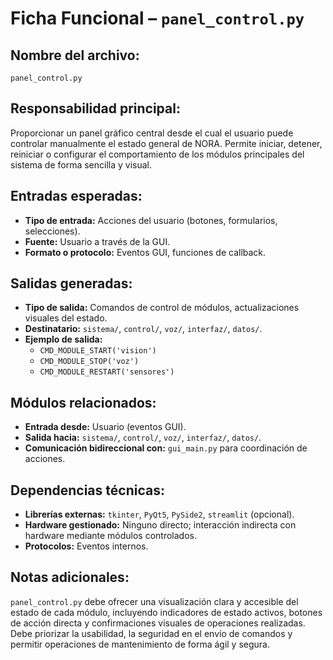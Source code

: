 # Ficha Funcional – `panel_control.py`

## Nombre del archivo:
`panel_control.py`

## Responsabilidad principal:
Proporcionar un panel gráfico central desde el cual el usuario puede controlar manualmente el estado general de NORA. Permite iniciar, detener, reiniciar o configurar el comportamiento de los módulos principales del sistema de forma sencilla y visual.

## Entradas esperadas:
- **Tipo de entrada:** Acciones del usuario (botones, formularios, selecciones).
- **Fuente:** Usuario a través de la GUI.
- **Formato o protocolo:** Eventos GUI, funciones de callback.

## Salidas generadas:
- **Tipo de salida:** Comandos de control de módulos, actualizaciones visuales del estado.
- **Destinatario:** `sistema/`, `control/`, `voz/`, `interfaz/`, `datos/`.
- **Ejemplo de salida:**
  - `CMD_MODULE_START('vision')`
  - `CMD_MODULE_STOP('voz')`
  - `CMD_MODULE_RESTART('sensores')`

## Módulos relacionados:
- **Entrada desde:** Usuario (eventos GUI).
- **Salida hacia:** `sistema/`, `control/`, `voz/`, `interfaz/`, `datos/`.
- **Comunicación bidireccional con:** `gui_main.py` para coordinación de acciones.

## Dependencias técnicas:
- **Librerías externas:** `tkinter`, `PyQt5`, `PySide2`, `streamlit` (opcional).
- **Hardware gestionado:** Ninguno directo; interacción indirecta con hardware mediante módulos controlados.
- **Protocolos:** Eventos internos.

## Notas adicionales:
`panel_control.py` debe ofrecer una visualización clara y accesible del estado de cada módulo, incluyendo indicadores de estado activos, botones de acción directa y confirmaciones visuales de operaciones realizadas. Debe priorizar la usabilidad, la seguridad en el envío de comandos y permitir operaciones de mantenimiento de forma ágil y segura.